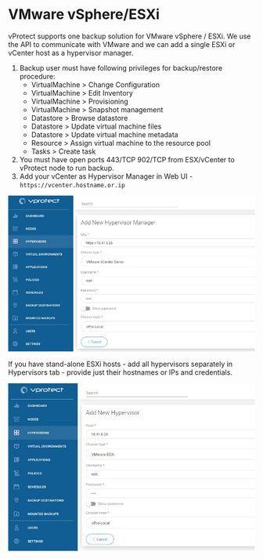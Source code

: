 # VMware vSphere/ESXi

vProtect supports one backup solution for VMware vSphere / ESXi. We use the API to communicate with VMware and we can add a single ESXi or vCenter host as a hypervisor manager.

1. Backup user must have following privileges for backup/restore procedure:
   * VirtualMachine &gt; Change Configuration
   * VirtualMachine &gt; Edit Inventory
   * VirtualMachine &gt; Provisioning
   * VirtualMachine &gt; Snapshot management
   * Datastore &gt; Browse datastore
   * Datastore &gt; Update virtual machine files
   * Datastore &gt; Update virtual machine metadata
   * Resource &gt; Assign virtual machine to the resource pool
   * Tasks &gt; Create task
2. You must have open ports 443/TCP 902/TCP from ESX/vCenter to vProtect node to run backup.
3. Add your vCenter as Hypervisor Manager in Web UI - `https://vcenter.hostname.or.ip`

![](../../../.gitbook/assets/virtual-machines-vmware-vsphere-esxi-hvm.jpg)

If you have stand-alone ESXi hosts - add all hypervisors separately in Hypervisors tab - provide just their hostnames or IPs and credentials.

![](../../../.gitbook/assets/virtual-machines-vmware-vsphere-esxi-hv.jpg)

